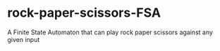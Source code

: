 # rock-paper-scissors-FSA
A Finite State Automaton that can play rock paper scissors against any given input
